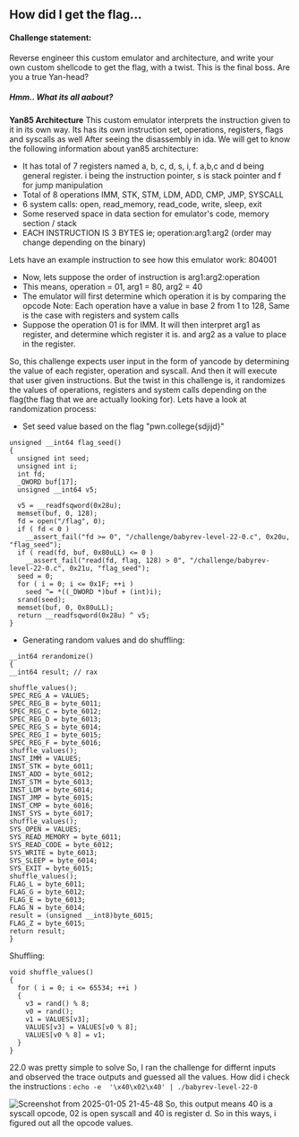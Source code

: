 ## How did I get the flag...

#### Challenge statement:
Reverse engineer this custom emulator and architecture, and write your own custom shellcode to get the flag, with a twist. This is the final boss. Are you a true Yan-head?

##### Hmm.. What its all aabout? 

**Yan85 Architecture**
This custom emulator interprets the instruction given to it in its own way. Its has its own instruction set, operations, registers, flags and syscalls as well
After seeing the disassembly in ida. We will get to know the following information about yan85 architecture:
  - It has total of 7 registers named a, b, c, d, s, i, f. a,b,c and d being general register. i being the instruction pointer, s is stack pointer and f for jump manipulation
  - Total of 8 operations IMM, STK, STM, LDM, ADD, CMP, JMP, SYSCALL
  - 6 system calls: open, read_memory, read_code, write, sleep, exit
  - Some reserved space in data section for emulator's code, memory section / stack
  - EACH INSTRUCTION IS 3 BYTES ie; operation:arg1:arg2 (order may change depending on the binary) 
    
Lets have an example instruction to see how this emulator work: 804001
  - Now, lets suppose the order of instruction is arg1:arg2:operation
  - This means, operation = 01, arg1 = 80, arg2 = 40
  - The emulator will first determine which operation it is by comparing the opcode 
    Note:  Each operation have a value in base 2 from 1 to 128, Same is the case with registers and system calls
  - Suppose the operation 01 is for IMM. It will then interpret arg1 as register, and determine which register it is. and arg2 as a value to place in the register.
 
So, this challenge expects user input in the form of yancode by determining the value of each register, operation and syscall. And then it will execute that user given instructions.
But the twist in this challenge is, it randomizes the values of operations, registers and system calls depending on the flag(the flag that we are actually looking for). Lets have a look at randomization process:
  - Set seed value based on the flag "pwn.college{sdjijd}"
```
unsigned __int64 flag_seed()
{
  unsigned int seed; 
  unsigned int i; 
  int fd; 
  _QWORD buf[17]; 
  unsigned __int64 v5;

  v5 = __readfsqword(0x28u);
  memset(buf, 0, 128);
  fd = open("/flag", 0);
  if ( fd < 0 )
    __assert_fail("fd >= 0", "/challenge/babyrev-level-22-0.c", 0x20u, "flag_seed");
  if ( read(fd, buf, 0x80uLL) <= 0 )
    __assert_fail("read(fd, flag, 128) > 0", "/challenge/babyrev-level-22-0.c", 0x21u, "flag_seed");
  seed = 0;
  for ( i = 0; i <= 0x1F; ++i )
    seed ^= *((_DWORD *)buf + (int)i);
  srand(seed);
  memset(buf, 0, 0x80uLL);
  return __readfsqword(0x28u) ^ v5;
}
```
  - Generating random values and do shuffling:
  ```
  __int64 rerandomize()
{
  __int64 result; // rax

  shuffle_values();
  SPEC_REG_A = VALUES;
  SPEC_REG_B = byte_6011;
  SPEC_REG_C = byte_6012;
  SPEC_REG_D = byte_6013;
  SPEC_REG_S = byte_6014;
  SPEC_REG_I = byte_6015;
  SPEC_REG_F = byte_6016;
  shuffle_values();
  INST_IMM = VALUES;
  INST_STK = byte_6011;
  INST_ADD = byte_6012;
  INST_STM = byte_6013;
  INST_LDM = byte_6014;
  INST_JMP = byte_6015;
  INST_CMP = byte_6016;
  INST_SYS = byte_6017;
  shuffle_values();
  SYS_OPEN = VALUES;
  SYS_READ_MEMORY = byte_6011;
  SYS_READ_CODE = byte_6012;
  SYS_WRITE = byte_6013;
  SYS_SLEEP = byte_6014;
  SYS_EXIT = byte_6015;
  shuffle_values();
  FLAG_L = byte_6011;
  FLAG_G = byte_6012;
  FLAG_E = byte_6013;
  FLAG_N = byte_6014;
  result = (unsigned __int8)byte_6015;
  FLAG_Z = byte_6015;
  return result;
}
  ```
Shuffling:
```
void shuffle_values()
{
  for ( i = 0; i <= 65534; ++i )
  {
    v3 = rand() % 8;
    v0 = rand();
    v1 = VALUES[v3];
    VALUES[v3] = VALUES[v0 % 8];
    VALUES[v0 % 8] = v1;
  }
}
```

22.0 was pretty simple to solve
So, I ran the challenge for differnt inputs and observed the trace outputs and guessed all the values.
How did i check the instructions :
``` echo -e  '\x40\x02\x40' | ./babyrev-level-22-0 ```


![Screenshot from 2025-01-05 21-45-48](https://github.com/user-attachments/assets/7bce2022-76f2-4b52-a2d2-424d66bd2ebc)
So, this output means 40 is a syscall opcode, 02 is open syscall and 40 is register d. So in this ways, i figured out all the opcode values. 
